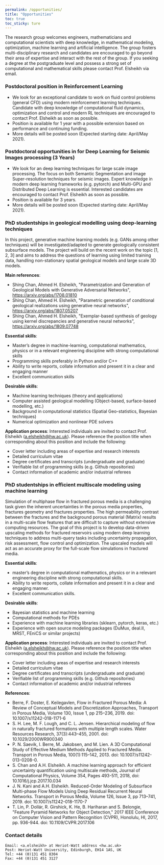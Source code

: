 ```yaml
---
permalink: /opportunities/
title: "Opportunities"
toc: true
toc_sticky: ture
---
```


The research group welcomes engineers, mathematicians and computational scientists with deep knowledge, in mathematical modeling, optimization, machine learning and artificial intelligence. The group fosters multi-disciplinary research and candidates are encouraged to go beyond their area of expertise and interact with the rest of the group. If you seeking a degree at the postgraduate level and possess a strong set of computational and mathematical skills please contact Prof. Elsheikh via email. 

### Postdoctoral position in Reinforcement Learning
- We look for an exceptional candidate to work on fluid control problems (general CFD) using modern reinforcement learning techniques. Candidate with deep knowledge of computational fluid dynamics, optimization and control and modern RL techniques are encouraged to contact Prof. Elsheikh as soon as possible.
- Position is available for 1 year with a possible extension based on performance and continuing funding.
- More details will be posted soon (Expected starting date: April/May 2021).

### Postdoctoral opportunities in for Deep Learning for Seismic Images processing (3 Years)
- We look for an deep learning techniques for large scale image processing. The focus on both Semantic Segmentation and image Super-resolution techniques for seismic images. Expert knowledge in modern deep learning frameworks (e.g. pytorch) and Multi-GPU and Distributed Deep Learning is essential. Interested candidates are encouraged to contact Prof. Elsheikh as soon as possible. 
- Position is available for 3 years.
- More details will be posted soon (Expected starting date: April/May 2021).

### PhD studentships in geological modelling using deep-learning techniques

In this project, generative machine learning models (e.g. GANs among other techniques) will be investigated/adapted to generate geologically consistent subsurface models. The project will build on the recent work on the topic [1, 2, 3] and aims to address the questions of learning using limited training data, handling non-stationary spatial geological models and large scale 3D models.

**Main references**:
- Shing Chan, Ahmed H. Elsheikh, "Parametrization and Generation of Geological Models with Generative Adversarial Networks", https://arxiv.org/abs/1708.01810
- Shing Chan, Ahmed H. Elsheikh, "Parametric generation of conditional geological realizations using generative neural networks", https://arxiv.org/abs/1807.05207
- Shing Chan, Ahmed H. Elsheikh, "Exemplar-based synthesis of geology using kernel discrepancies and generative neural networks", https://arxiv.org/abs/1809.07748

**Essential skills**:
- Master’s degree in machine-learning, computational mathematics, physics or in a relevant engineering discipline with strong computational skills
- Programming skills preferably in Python and/or C++
- Ability to write reports, collate information and present it in a clear and engaging manner
- Excellent communication skills

**Desirable skills**:
- Machine learning techniques (theory and applications)
- Computer assisted geological modelling (Object-based, surface-based modelling, etc.)
- Background in computational statistics (Spatial Geo-statistics, Bayesian techniques)
- Numerical optimization and nonlinear PDE solvers

**Application process**:
Interested individuals are invited to contact Prof. Elsheikh (a.elsheikh@hw.ac.uk). Please reference the position title when corresponding about this position and include the following:
- Cover letter including areas of expertise and research interests
- Detailed curriculum vitae
- Degree certificates and transcripts (undergraduate and graduate)
- Verifiable list of programming skills (e.g. Github repositories)
- Contact information of academic and/or industrial referees

### PhD studentships in efficient multiscale modeling using machine learning

Simulation of multiphase flow in fractured porous media is a challenging task given the inherent uncertainties in the porous media properties, fractures geometry and fractures properties. The high permeability contrast between the fractures and the background porous material (Matrix) results in a multi-scale flow features that are difficult to capture without extensive computing resources. The goal of this project is to develop data-driven upscaling methods for fractured reservoirs using modern deep learning techniques to address multi-query tasks including uncertainty propagation, risk assessment, flow control and optimization. The upscaled models will act as an accurate proxy for the full-scale flow simulations in fractured media. 

**Essential skills**:
- master’s degree in computational mathematics, physics or in a relevant engineering discipline with strong computational skills.
- Ability to write reports, collate information and present it in a clear and engaging manner.
- Excellent communication skills.

**Desirable skills**:
- Bayesian statistics and machine learning
- Computational methods for PDEs
- Experience with machine learning libraries (sklearn, pytorch, keras, etc.)
- Experience with open source modeling packages (DuMux, deal.II, MRST, FEniCS or similar projects)

**Application process**:
Interested individuals are invited to contact Prof. Elsheikh (a.elsheikh@hw.ac.uk). Please reference the position title when corresponding about this position and include the following:
- Cover letter including areas of expertise and research interests
- Detailed curriculum vitae
- Degree certificates and transcripts (undergraduate and graduate)
- Verifiable list of programming skills (e.g. Github repositories)
- Contact information of academic and/or industrial referees

**References**:
- Berre, F. Doster, E. Keilegavlen, Flow in Fractured Porous Media: A Review of Conceptual Models and Discretization Approaches, Transport in Porous Media, Volume 130, Issue 1, pp 215–236, 2019. doi: 10.1007/s11242-018-1171-6
- S. H. Lee, M. F. Lough, and C. L. Jensen. Hierarchical modeling of flow in naturally fractured formations with multiple length scales. Water Resources Research, 37(3):443–455, 2001. doi: 10.1029/2000WR900340
- P. N. Saevik, I. Berre, M. Jakobsen, and M. Lien. A 3D Computational Study of Effective Medium Methods Applied to Fractured Media. Transport in Porous Media, 100(1):115–142, 2013. doi: 10.1007/s11242-013-0208-0.
- S. Chan and A.H. Elsheikh. A machine learning approach for efficient uncertainty quantification using multiscale methods, Journal of Computational Physics, Volume 354, Pages 493-511, 2018, doi: 10.1016/j.jcp.2017.10.034
- J. N. Kani and A.H. Elsheikh. Reduced-Order Modeling of Subsurface Multi-phase Flow Models Using Deep Residual Recurrent Neural Networks. Transport in Porous Media, Volume 126, Issue 3, pp 713–741, 2019. doi: 10.1007/s11242-018-1170-7
- T. Lin, P. Dollár, R. Girshick, K. He, B. Hariharan and S. Belongie, "Feature Pyramid Networks for Object Detection," 2017 IEEE Conference on Computer Vision and Pattern Recognition (CVPR), Honolulu, HI, 2017, pp. 936-944. doi: 10.1109/CVPR.2017.106


### Contact details
```
Email: <a.elsheikh> at Heriot-Watt address <hw.ac.uk>
Post: Heriot-Watt University, Edinburgh, EH14 1AS, UK
Tel: +44 (0)131 451 8304
Fax: +44 (0)131 451 3127
```

